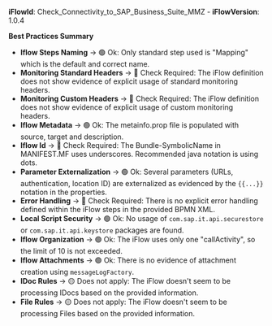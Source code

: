 **iFlowId**: Check_Connectivity_to_SAP_Business_Suite_MMZ - **iFlowVersion**: 1.0.4

**Best Practices Summary**
- **Iflow Steps Naming** -> 🟢 Ok: Only standard step used is "Mapping" which is the default and correct name.
- **Monitoring Standard Headers** -> 🔴 Check Required: The iFlow definition does not show evidence of explicit usage of standard monitoring headers.
- **Monitoring Custom Headers** -> 🔴 Check Required: The iFlow definition does not show evidence of explicit usage of custom monitoring headers.
- **Iflow Metadata** -> 🟢 Ok: The metainfo.prop file is populated with source, target and description.
- **Iflow Id** -> 🔴 Check Required: The Bundle-SymbolicName in MANIFEST.MF uses underscores. Recommended java notation is using dots.
- **Parameter Externalization** -> 🟢 Ok: Several parameters (URLs, authentication, location ID) are externalized as evidenced by the `{{...}}` notation in the properties.
- **Error Handling** -> 🔴 Check Required: There is no explicit error handling defined within the iFlow steps in the provided BPMN XML.
- **Local Script Security** -> 🟢 Ok: No usage of `com.sap.it.api.securestore` or `com.sap.it.api.keystore` packages are found.
- **Iflow Organization** -> 🟢 Ok: The iFlow uses only one "callActivity", so the limit of 10 is not exceeded.
- **Iflow Attachments** -> 🟢 Ok: There is no evidence of attachment creation using `messageLogFactory`.
- **IDoc Rules** -> 🟡 Does not apply: The iFlow doesn't seem to be processing IDocs based on the provided information.
- **File Rules** -> 🟡 Does not apply: The iFlow doesn't seem to be processing Files based on the provided information.